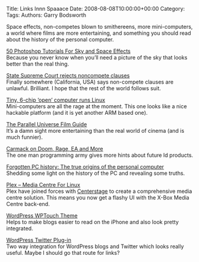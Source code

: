 Title: Links Innn Spaaace
Date: 2008-08-08T10:00:00+00:00
Category: 
Tags: 
Authors: Garry Bodsworth

Space effects, non-competes blown to smithereens, more mini-computers, a world where films are more entertaining, and something you should read about the history of the personal computer.

[50 Photoshop Tutorials For Sky and Space Effects][1]  
Because you never know when you&#8217;ll need a picture of the sky that looks better than the real thing.

[State Supreme Court rejects noncompete clauses][2]  
Finally somewhere (California, USA) says non-compete clauses are unlawful. Brilliant. I hope that the rest of the world follows suit.

[Tiny, 6-chip ‘open’ computer runs Linux][3]  
Mini-computers are all the rage at the moment. This one looks like a nice hackable platform (and it is yet another ARM based one).

[The Parallel Universe Film Guide][4]  
It&#8217;s a damn sight more entertaining than the real world of cinema (and is much funnier).

[Carmack on Doom, Rage, EA and More][5]  
The one man programming army gives more hints about future Id products.

[Forgotten PC history: The true origins of the personal computer][6]  
Shedding some light on the history of the PC and revealing some truths.

[Plex &#8211; Media Centre For Linux][7]  
Plex have joined forces with [Centerstage][8] to create a comprehensive media centre solution. This means you now get a flashy UI with the X-Box Media Centre back-end.

[WordPress WPTouch Theme][9]  
Helps to make blogs easier to read on the iPhone and also look pretty integrated.

[WordPress Twitter Plug-in][10]  
Two way integration for WordPress blogs and Twitter which looks really useful. Maybe I should go that route for links?

 [1]: http://www.smashingmagazine.com/2008/08/07/50-photoshop-tutorials-for-sky-and-space-effects/
 [2]: http://www.sfgate.com/cgi-bin/article.cgi?f=/c/a/2008/08/07/BAUH12716R.DTL&tsp=1
 [3]: http://www.deviceguru.com/2008/08/06/tiny-6-chip-open-computer-runs-linux/
 [4]: http://www.parallelfilmguide.com/
 [5]: http://www.tomsgames.com/us/2008/08/07/carmack_interview/
 [6]: http://www.computerworld.com/action/article.do?command=printArticleBasic&articleId=9111341
 [7]: http://www.plexapp.com/index.php/Main_Page
 [8]: http://centerstageproject.com/
 [9]: http://www.bravenewcode.com/blog/
 [10]: http://alexking.org/projects/wordpress/